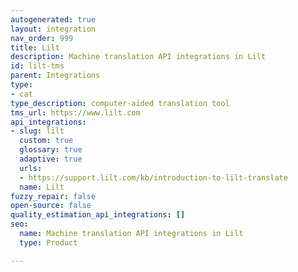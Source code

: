```yaml
---
autogenerated: true
layout: integration
nav_order: 999
title: Lilt
description: Machine translation API integrations in Lilt
id: lilt-tms
parent: Integrations
type:
- cat
type_description: computer-aided translation tool
tms_url: https://www.lilt.com
api_integrations:
- slug: lilt
  custom: true
  glossary: true
  adaptive: true
  urls:
  - https://support.lilt.com/kb/introduction-to-lilt-translate
  name: Lilt
fuzzy_repair: false
open-source: false
quality_estimation_api_integrations: []
seo:
  name: Machine translation API integrations in Lilt
  type: Product

---
```


